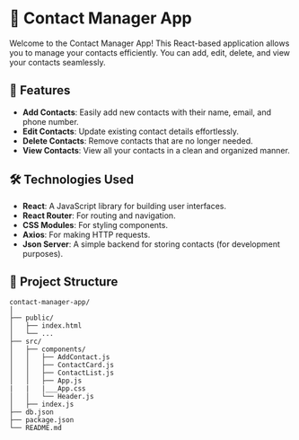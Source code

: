 # 📇 Contact Manager App

Welcome to the Contact Manager App! This React-based application allows you to manage your contacts efficiently. You can add, edit, delete, and view your contacts seamlessly.

## 🚀 Features

- **Add Contacts**: Easily add new contacts with their name, email, and phone number.
- **Edit Contacts**: Update existing contact details effortlessly.
- **Delete Contacts**: Remove contacts that are no longer needed.
- **View Contacts**: View all your contacts in a clean and organized manner.

## 🛠️ Technologies Used

- **React**: A JavaScript library for building user interfaces.
- **React Router**: For routing and navigation.
- **CSS Modules**: For styling components.
- **Axios**: For making HTTP requests.
- **Json Server**: A simple backend for storing contacts (for development purposes).

## 📂 Project Structure

```plaintext
contact-manager-app/
│
├── public/
│   ├── index.html
│   └── ...
├── src/
│   ├── components/
│   │   ├── AddContact.js
│   │   ├── ContactCard.js
│   │   ├── ContactList.js
│   │   ├── App.js
|   |   |___App.css
│   │   └── Header.js
│   ├── index.js
├── db.json
├── package.json
└── README.md

